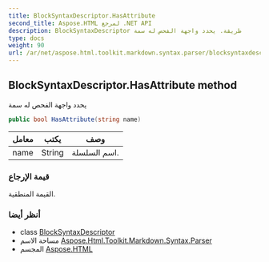 ```yaml
---
title: BlockSyntaxDescriptor.HasAttribute
second_title: Aspose.HTML لمرجع .NET API
description: BlockSyntaxDescriptor طريقة. يحدد واجهة الفحص له سمة
type: docs
weight: 90
url: /ar/net/aspose.html.toolkit.markdown.syntax.parser/blocksyntaxdescriptor/hasattribute/
---
```

## BlockSyntaxDescriptor.HasAttribute method

يحدد واجهة الفحص له سمة

```csharp
public bool HasAttribute(string name)
```

| معامل | يكتب | وصف |
| --- | --- | --- |
| name | String | اسم السلسلة. |

### قيمة الإرجاع

القيمة المنطقية.

### أنظر أيضا

* class [BlockSyntaxDescriptor](../)
* مساحة الاسم [Aspose.Html.Toolkit.Markdown.Syntax.Parser](../../blocksyntaxdescriptor/)
* المجسم [Aspose.HTML](../../../)


